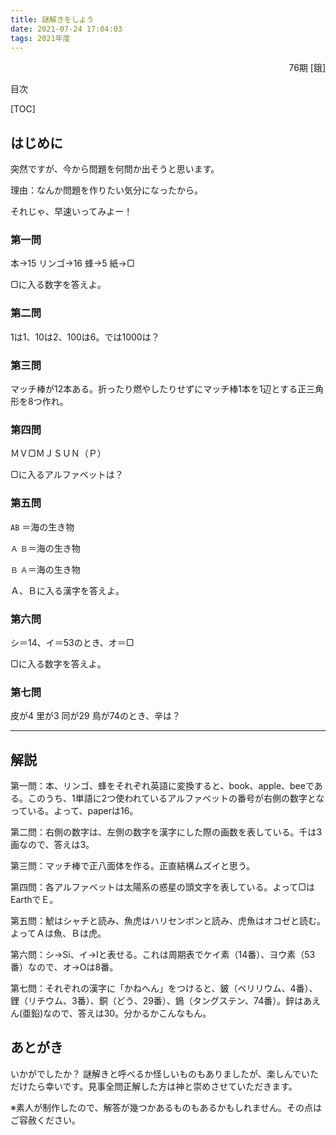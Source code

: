 ```yaml
---
title: 謎解きをしよう
date: 2021-07-24 17:04:03
tags: 2021年度
---
```



<div style="text-align:right">76期  [鋨] </div>

目次

[TOC]



## はじめに

 突然ですが、今から問題を何問か出そうと思います。

理由：なんか問題を作りたい気分になったから。

それじゃ、早速いってみよー！

### 第一問

本→15  リンゴ→16  蜂→5  紙→▢

▢に入る数字を答えよ。

### 第二問

1は1、10は2、100は6。では1000は？

### 第三問

マッチ棒が12本ある。折ったり燃やしたりせずにマッチ棒1本を1辺とする正三角形を8つ作れ。

### 第四問

ＭＶ▢ＭＪＳＵＮ（Ｐ）

▢に入るアルファベットは？

### 第五問

`AB`  ＝海の生き物

`Ａ`  `Ｂ`＝海の生き物

`Ｂ`  `Ａ`＝海の生き物

Ａ、Ｂに入る漢字を答えよ。

### 第六問

シ＝14、イ＝53のとき、オ＝▢

▢に入る数字を答えよ。

### 第七問

皮が4  里が3  同が29  鳥が74のとき、辛は？

------

## 解説

第一問：本、リンゴ、蜂をそれぞれ英語に変換すると、book、apple、beeである。このうち、1単語に2つ使われているアルファベットの番号が右側の数字となっている。よって、paperは16。



第二問：右側の数字は、左側の数字を漢字にした際の画数を表している。千は3画なので、答えは3。



第三問：マッチ棒で正八面体を作る。正直結構ムズイと思う。



第四問：各アルファベットは太陽系の惑星の頭文字を表している。よって▢はEarthでＥ。



第五問：鯱はシャチと読み、魚虎はハリセンボンと読み、虎魚はオコゼと読む。よってＡは魚、Ｂは虎。



第六問：シ→Si、イ→Iと表せる。これは周期表でケイ素（14番）、ヨウ素（53番）なので、オ→Oは8番。



第七問：それぞれの漢字に「かねへん」をつけると、鈹（ベリリウム、4番）、鋰（リチウム、3番）、銅（どう、29番）、鵭（タングステン、74番）。鋅はあえん(亜鉛)なので、答えは30。分かるかこんなもん。

## あとがき

いかがでしたか？ 謎解きと呼べるか怪しいものもありましたが、楽しんでいただけたら幸いです。見事全問正解した方は神と崇めさせていただきます。

※素人が制作したので、解答が幾つかあるものもあるかもしれません。その点はご容赦ください。

